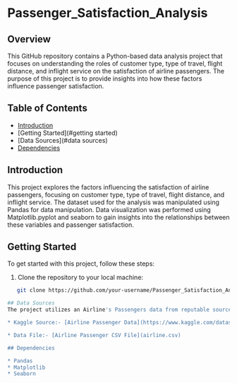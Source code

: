 # Passenger_Satisfaction_Analysis

## Overview

This GitHub repository contains a Python-based data analysis project that focuses on understanding the roles of customer type, type of travel, flight distance, and inflight service on the satisfaction of airline passengers. The purpose of this project is to provide insights into how these factors influence passenger satisfaction.

## Table of Contents
- [Introduction](#introduction)
- [Getting Started](#getting started)
- [Data Sources](#data sources)
- [Dependencies](#dependencies)

## Introduction

This project explores the factors influencing the satisfaction of airline passengers, focusing on customer type, type of travel, flight distance, and inflight service. The dataset used for the analysis was manipulated using Pandas for data manipulation. Data visualization was performed using Matplotlib.pyplot and seaborn to gain insights into the relationships between these variables and passenger satisfaction.

## Getting Started
To get started with this project, follow these steps:

1. Clone the repository to your local machine:

```bash
   git clone https://github.com/your-username/Passenger_Satisfaction_Analysis.git

## Data Sources
The project utilizes an Airline's Passengers data from reputable sources.

* Kaggle Source:- [Airline Passenger Data](https://www.kaggle.com/datasets/teejmahal20/airline-passenger-satisfaction?select=test.csv)

* Data File:- [Airline Passenger CSV File](airline.csv)

## Dependencies

* Pandas
* Matplotlib
* Seaborn






